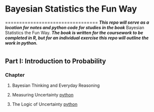# Bayesian Statistics the Fun Way
=================================
**_This repo will serve as a location for notes and python code for studies in the book_** Bayesian Statistics the Fun 
Way.
**_The book is written for the coursework to be completed in R, but for an individual exercise this repo will outline 
the work in python._**
#
## Part I: Introduction to Probability
### Chapter
1. Bayesian Thinking and Everyday Reasoning
 
2. Measuring Uncertainty
[python](https://github.com/Chris0010/bayesian-statistics-the-fun-way/blob/main/Part%20I:%20Introduction%20to%20Probability/measuringUncertainty.py) 

3. The Logic of Uncertainty
[python](https://github.com/Chris0010/bayesian-statistics-the-fun-way/blob/main/Part%20I:%20Introduction%20to%20Probability/theLogicOfUncertainty.py)
